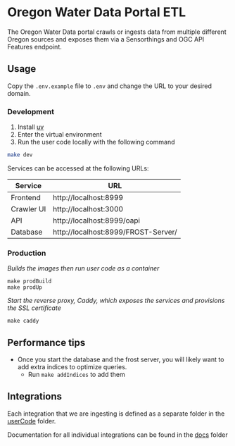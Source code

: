 # Oregon Water Data Portal ETL

The Oregon Water Data portal crawls or ingests data from multiple different Oregon sources and exposes them via a Sensorthings and OGC API Features endpoint.

## Usage

Copy the `.env.example` file to `.env` and change the URL to your desired domain.

### Development

1. Install [uv](https://github.com/astral-sh/uv)
2. Enter the virtual environment
3. Run the user code locally with the following command

```sh
make dev
```

Services can be accessed at the following URLs:

| Service    | URL                                 |
| ---------- | ----------------------------------- |
| Frontend   | http://localhost:8999               |
| Crawler UI | http://localhost:3000               |
| API        | http://localhost:8999/oapi          |
| Database   | http://localhost:8999/FROST-Server/ |

### Production

_Builds the images then run user code as a container_

```
make prodBuild
make prodUp
```

_Start the reverse proxy, Caddy, which exposes the services and provisions the SSL certificate_

```
make caddy
```

## Performance tips

- Once you start the database and the frost server, you will likely want to add extra indices to optimize queries.
  - Run `make addIndices` to add them

## Integrations

Each integration that we are ingesting is defined as a separate folder in the [userCode](userCode/) folder.

Documentation for all individual integrations can be found in the [docs](docs/) folder
